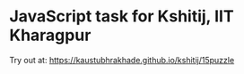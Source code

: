 # JavaScript task for Kshitij, IIT Kharagpur
Try out at: https://kaustubhrakhade.github.io/kshitij/15puzzle
